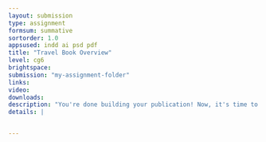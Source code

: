 ```yaml
---
layout: submission
type: assignment
formsum: summative
sortorder: 1.0
appsused: indd ai psd pdf
title: "Travel Book Overview"
level: cg6
brightspace: 
submission: "my-assignment-folder"
links:
video: 
downloads: 
description: "You're done building your publication! Now, it's time to output the document for the designated intents."
details: |


---
```

